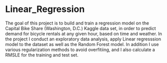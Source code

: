# Linear_Regression
The goal of this project is to build and train a regression model on the Capital Bike Share (Washington, D.C.) Kaggle data set, in order to predict demand for bicycle rentals at any given hour, based on time and weather.
In the project I conduct an exploratory data analysis, apply Linear regresssion model to the dataset as well as the Random Forest model. In addition I use various regularization methods to avoid overfitiing, and I also calculate a RMSLE for the training and test set. 
